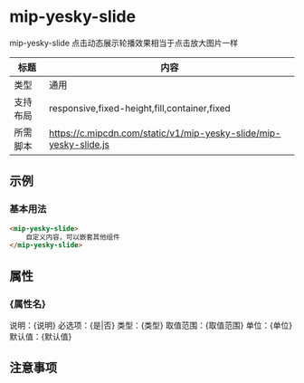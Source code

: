 # mip-yesky-slide

mip-yesky-slide 点击动态展示轮播效果相当于点击放大图片一样

标题|内容
----|----
类型|通用
支持布局|responsive,fixed-height,fill,container,fixed
所需脚本|https://c.mipcdn.com/static/v1/mip-yesky-slide/mip-yesky-slide.js

## 示例

### 基本用法
```html
<mip-yesky-slide>
    自定义内容，可以嵌套其他组件
</mip-yesky-slide>
```

## 属性

### {属性名}

说明：{说明}
必选项：{是|否}
类型：{类型}
取值范围：{取值范围}
单位：{单位}
默认值：{默认值}

## 注意事项

